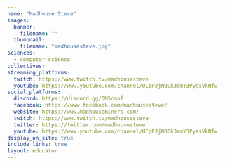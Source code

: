 ```yaml
---
name: "Madhouse Steve"
images:
  banner:
    filename: ""
  thumbnail:
    filename: "madhousesteve.jpg"
sciences:
  - computer-science
collectives:
streaming_platforms:
  twitch: https://www.twitch.tv/madhousesteve
  youtube: https://www.youtube.com/channel/UCpPJjNBGk3emY3PyesVkNfw
social_platforms:
  discord: https://discord.gg/QM5cnnf
  facebook: https://www.facebook.com/madhousesteve/
  website: https://www.madhouseminers.com/
  twitch: https://www.twitch.tv/madhousesteve
  twitter: https://twitter.com/madhousesteve
  youtube: https://www.youtube.com/channel/UCpPJjNBGk3emY3PyesVkNfw
display_on_site: true
include_links: true
layout: educator
---
```

